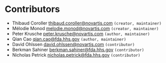 Contributors
============

* Thibaud Coroller <thibaud.coroller@novartis.com> `(creator, maintainer)`
* Mélodie Monod <melodie.monod@novartis.com> `(creator, maintainer)`
* Peter Krusche <peter.krusche@novartis.com> `(author, maintainer)`
* Qian Cao <qian.cao@fda.hhs.gov> `(author, maintainer)`
* David Ohlssen <david.ohlssen@novartis.com> `(contributor)`
* Berkman Sahiner <berkman.sahiner@fda.hhs.gov> `(contributor)`
* Nicholas Petrick <nicholas.petrick@fda.hhs.gov> `(contributor)`

